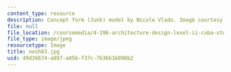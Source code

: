 ```yaml
---
content_type: resource
description: Concept form (Junk) model by Nicole Vlado. Image courtesy of OCW.
file: null
file_location: /coursemedia/4-196-architecture-design-level-ii-cuba-studio-spring-2004/49d36674a897a85bf37c7b36b1b098b2_nosh03.jpg
file_type: image/jpeg
resourcetype: Image
title: nosh03.jpg
uid: 49d36674-a897-a85b-f37c-7b36b1b098b2
---
```

